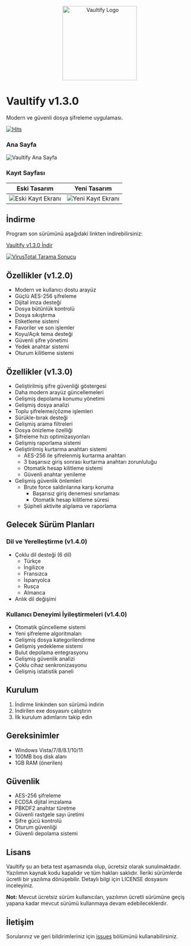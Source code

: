 <p align="center">
  <img src="https://mustafakemalcingil.site/Programlar/Vaultify/logo.jpg" alt="Vaultify Logo" width="200"/>
</p>

# Vaultify v1.3.0

Modern ve güvenli dosya şifreleme uygulaması.

[![Hits](https://hits.sh/github.com/MustafaKemal0146/vaultify.svg?style=for-the-badge&color=0089e9)](https://hits.sh/github.com/MustafaKemal0146/vaultify/)
### Ana Sayfa
![Vaultify Ana Sayfa](https://mustafakemalcingil.site/Programlar/Vaultify/anasayfa.jpg)

### Kayıt Sayfası
| Eski Tasarım | Yeni Tasarım |
|:------------:|:------------:|
| ![Eski Kayıt Ekranı](https://mustafakemalcingil.site/Programlar/Vaultify/register.jpg) | ![Yeni Kayıt Ekranı](https://mustafakemalcingil.site/Programlar/Vaultify/kayıt.jpg) |

## İndirme

Program son sürümünü aşağıdaki linkten indirebilirsiniz:

[Vaultify v1.3.0 İndir](https://mustafakemalcingil.site/Programlar/Vaultify/vaultify_v1.3.0.exe)

[![VirusTotal Tarama Sonucu](https://img.shields.io/badge/VirusTotal-Güvenli-success)](https://www.virustotal.com/gui/url/beeec676b2f5ba2c63627a3969afed327ccff53cf0faa6d9b65ec42110b93aa0)

## Özellikler (v1.2.0)

- Modern ve kullanıcı dostu arayüz
- Güçlü AES-256 şifreleme
- Dijital imza desteği
- Dosya bütünlük kontrolü
- Dosya sıkıştırma
- Etiketleme sistemi
- Favoriler ve son işlemler
- Koyu/Açık tema desteği
- Güvenli şifre yönetimi
- Yedek anahtar sistemi
- Oturum kilitleme sistemi

## Özellikler (v1.3.0)
- Geliştirilmiş şifre güvenliği göstergesi
- Daha modern arayüz güncellemeleri
- Gelişmiş depolama konumu yönetimi
- Gelişmiş dosya analizi
- Toplu şifreleme/çözme işlemleri
- Sürükle-bırak desteği
- Gelişmiş arama filtreleri
- Dosya önizleme özelliği
- Şifreleme hızı optimizasyonları
- Gelişmiş raporlama sistemi
- Geliştirilmiş kurtarma anahtarı sistemi
  - AES-256 ile şifrelenmiş kurtarma anahtarı
  - 3 başarısız giriş sonrası kurtarma anahtarı zorunluluğu
  - Otomatik hesap kilitleme sistemi
  - Güvenli anahtar yenileme
- Gelişmiş güvenlik önlemleri
  - Brute force saldırılarına karşı koruma
    - Başarısız giriş denemesi sınırlaması
    - Otomatik hesap kilitleme süresi
  - Şüpheli aktivite algılama ve raporlama

## Gelecek Sürüm Planları

### Dil ve Yerelleştirme (v1.4.0)
- Çoklu dil desteği (6 dil)
  - Türkçe
  - İngilizce
  - Fransızca
  - İspanyolca
  - Rusça
  - Almanca
- Anlık dil değişimi

### Kullanıcı Deneyimi İyileştirmeleri (v1.4.0)
- Otomatik güncelleme sistemi
- Yeni şifreleme algoritmaları
- Gelişmiş dosya kategorilendirme
- Gelişmiş yedekleme sistemi
- Bulut depolama entegrasyonu
- Gelişmiş güvenlik analizi
- Çoklu cihaz senkronizasyonu
- Gelişmiş istatistik paneli

## Kurulum

1. İndirme linkinden son sürümü indirin
2. İndirilen exe dosyasını çalıştırın
3. İlk kurulum adımlarını takip edin

## Gereksinimler

- Windows Vista/7/8/8.1/10/11
- 100MB boş disk alanı
- 1GB RAM (önerilen)

## Güvenlik

- AES-256 şifreleme
- ECDSA dijital imzalama
- PBKDF2 anahtar türetme
- Güvenli rastgele sayı üretimi
- Şifre gücü kontrolü
- Oturum güvenliği
- Güvenli depolama sistemi

## Lisans

Vaultify şu an beta test aşamasında olup, ücretsiz olarak sunulmaktadır. Yazılımın kaynak kodu kapalıdır ve tüm hakları saklıdır. İleriki sürümlerde ücretli bir yazılıma dönüşebilir. Detaylı bilgi için LICENSE dosyasını inceleyiniz.

**Not:** Mevcut ücretsiz sürüm kullanıcıları, yazılımın ücretli sürümüne geçiş yapana kadar mevcut sürümü kullanmaya devam edebileceklerdir.

## İletişim

Sorularınız ve geri bildirimleriniz için [issues](https://github.com/mustafakemal0146/vaultify/issues) bölümünü kullanabilirsiniz.

